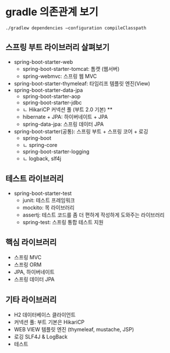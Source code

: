 # gradle 의존관계 보기
```
./gradlew dependencies —configuration compileClasspath
```


## 스프링 부트 라이브러리 살펴보기
- spring-boot-starter-web
   - spring-boot-starter-tomcat: 톰캣 (웹서버)
   - spring-webmvc: 스프링 웹 MVC
- spring-boot-starter-thymeleaf: 타임리프 템플릿 엔진(View)
- spring-boot-starter-data-jpa
    - spring-boot-starter-aop
    - spring-boot-starter-jdbc
    - ㄴ HikariCP 커넥션 풀 (부트 2.0 기본) **
    - hibernate + JPA: 하이버네이트 + JPA
    - spring-data-jpa: 스프링 데이터 JPA
- spring-boot-starter(공통): 스프링 부트 + 스프링 코어 + 로깅
    - spring-boot
    - ㄴ spring-core
    - spring-boot-starter-logging
    - ㄴ  logback, slf4j


## 테스트 라이브러리
- spring-boot-starter-test
    - junit: 테스트 프레임워크
    - mockito: 목 라이브러리
    - assertj: 테스트 코드를 좀 더 편하게 작성하게 도와주는 라이브러리
    - spring-test: 스프링 통합 테스트 지원


## 핵심 라이브러리
- 스프링 MVC
- 스프링 ORM
- JPA, 하이버네이트
- 스프링 데이터 JPA

## 기타 라이브러리
- H2 데이터베이스 클라이언트
- 커넥션 풀: 부트 기본은 HikariCP
- WEB VIEW 템플릿 엔진 (thymeleaf, mustache,  JSP)
- 로깅 SLF4J & LogBack
- 테스트
